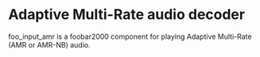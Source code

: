# Adaptive Multi-Rate audio decoder

foo_input_amr is a foobar2000 component for playing Adaptive Multi-Rate (AMR or AMR-NB) audio.

